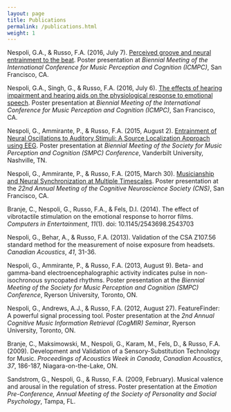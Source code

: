 ```yaml
---
layout: page
title: Publications
permalink: /publications.html
weight: 1
---
```


Nespoli, G.A., & Russo, F.A. (2016, July 7). [Perceived groove and neural entrainment to the beat](images/posters/Nespoli-poster-2016-ICMPC-groove.png). Poster presentation at *Biennial Meeting of the International Conference for Music Perception and Cognition (ICMPC)*, San Francisco, CA.

Nespoli, G.A., Singh, G., & Russo, F.A. (2016, July 6). [The effects of hearing impairment and hearing aids on the physiological response to emotional speech](images/posters/Nespoli-poster-2016-ICMPC-phonak.png). Poster presentation at *Biennial Meeting of the International Conference for Music Perception and Cognition (ICMPC)*, San Francisco, CA.

Nespoli, G., Ammirante, P., & Russo, F.A. (2015, August 2). [Entrainment of Neural Oscillations to Auditory Stimuli: A Source Localization Approach using EEG](images/posters/Nespoli-poster-2015-SMPC-entrainment.png). Poster presentation at *Biennial Meeting of the Society for Music Perception and Cognition (SMPC) Conference*, Vanderbilt University, Nashville, TN.

Nespoli, G., Ammirante, P., & Russo, F.A. (2015, March 30). [Musicianship and Neural Synchronization at Multiple Timescales](images/posters/Nespoli-poster-2015-CNS-eegffr.png). Poster presentation at the *22nd Annual Meeting of the Cognitive Neuroscience Society (CNS)*, San Francisco, CA.

Branje, C., Nespoli, G., Russo, F.A., & Fels, D.I. (2014). The effect of vibrotactile stimulation on the emotional response to horror films. *Computers in Entertainment*, *11*(1). doi: 10.1145/2543698.2543703

Nespoli, G., Behar, A., & Russo, F.A. (2013). Validation of the CSA Z107.56 standard method for the measurement of noise exposure from headsets. *Canadian Acoustics*, *41*, 31-36.

Nespoli, G., Ammirante, P., & Russo, F.A. (2013, August 9). Beta- and gamma-band electroencephalographic activity indicates pulse in non-isochronous syncopated rhythms. Poster presentation at the *Biennial Meeting of the Society for Music Perception and Cognition (SMPC) Conference*, Ryerson University, Toronto, ON.

Nespoli, G., Andrews, A.J., & Russo, F.A. (2012, August 27). FeatureFinder: A powerful signal processing tool. Poster presentation at the *2nd Annual Cognitive Music Information Retrieval (CogMIR) Seminar*, Ryerson University, Toronto, ON.

Branje, C., Maksimowski, M., Nespoli, G., Karam, M., Fels, D., & Russo, F.A. (2009). Development and Validation of a Sensory-Substitution Technology for Music. *Proceedings of Acoustics Week in Canada*, *Canadian Acoustics*, *37*, 186-187, Niagara-on-the-Lake, ON.

Sandstrom, G., Nespoli, G., &amp; Russo, F.A. (2009, February). Musical valence and arousal in the regulation of stress. Poster presentation at the *Emotion Pre-Conference, Annual Meeting of the Society of Personality and Social Psychology*, Tampa, FL.
